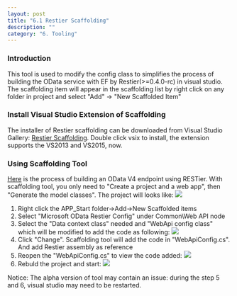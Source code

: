 ```yaml
---
layout: post
title: "6.1 Restier Scaffolding"
description: ""
category: "6. Tooling"
---
```


### Introduction
This tool is used to modify the config class to simplifies the process of building the OData service with EF by Restier(>=0.4.0-rc) in visual studio. The scaffolding item will appear in the scaffolding list by right click on any folder in project and select "Add" -> "New Scaffolded Item"

### Install Visual Studio Extension of Scaffolding
The installer of Restier scaffolding can be downloaded from Visual Studio Gallery: [Restier Scaffolding](https://visualstudiogallery.msdn.microsoft.com/6b18599d-34d5-4123-a586-cdf411728d23/). Double click vsix to install, the extension supports the VS2013 and VS2015, now.

### Using Scaffolding Tool
[Here](http://odata.github.io/RESTier/#11-40-Bootstrap) is the process of building an OData V4 endpoint using RESTier. With scaffolding tool, you only need to "Create a project and a web app", then "Generate the model classes". The project will looks like:
![]({{site.baseurl}}/images/ScaffoldingBefore.PNG)

1. Right click the APP_Start folder->Add->New Scaffolded items
2. Select "Microsoft OData Restier Config" under Common\Web API node
3. Select the "Data context class" needed and "WebApi config class" which will be modified to add the code as following:
![]({{site.baseurl}}/images/Scaffolding.PNG)
4. Click "Change". Scaffolding tool will add the code in "WebApiConfig.cs". And add Restier assembly as reference
5. Reopen the "WebApiConfig.cs" to view the code added:
![]({{site.baseurl}}/images/ScaffoldingAfter.PNG)
6. Rebuld the project and start:
![]({{site.baseurl}}/images/ScaffoldingResult.PNG)


Notice: The alpha version of tool may contain an issue: during the step 5 and 6, visual studio may need to be restarted. 





